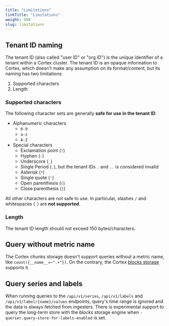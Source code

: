 ```yaml
---
title: "Limitations"
linkTitle: "Limitations"
weight: 998
slug: limitations
---
```


## Tenant ID naming

The tenant ID (also called "user ID" or "org ID") is the unique identifier of a tenant within a Cortex cluster. The tenant ID is an opaque information to Cortex, which doesn't make any assumption on its format/content, but its naming has two limitations:

1. Supported characters
2. Length

### Supported characters

The following character sets are generally **safe for use in the tenant ID**:

- Alphanumeric characters
  - `0-9`
  - `a-z`
  - `A-Z`
- Special characters
  - Exclamation point (`!`)
  - Hyphen (`-`)
  - Underscore (`_`)
  - Single Period (`.`), but the tenant IDs `.` and `..` is considered invalid
  - Asterisk (`*`)
  - Single quote (`'`)
  - Open parenthesis (`(`)
  - Close parenthesis (`)`)

All other characters are not safe to use. In particular, slashes `/` and whitespaces (` `) are **not supported**.

### Length

The tenant ID length should not exceed 150 bytes/characters.

## Query without metric name

The Cortex chunks storage doesn't support queries without a metric name, like `count({__name__=~".+"})`. On the contrary, the Cortex [blocks storage](../blocks-storage/_index.md) supports it.

## Query series and labels

When running queries to the `/api/v1/series`, `/api/v1/labels` and `/api/v1/label/{name}/values` endpoints, query's time range is ignored and the data is always fetched from ingesters. There is experimental support to query the long-term store with the _blocks_ storage engine when `-querier.query-store-for-labels-enabled` is set.
